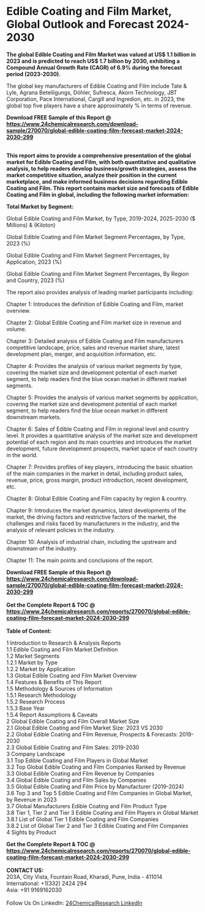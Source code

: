 <h1>Edible Coating and Film Market, Global Outlook and Forecast 2024-2030</h1><p><strong>The global Edible Coating and Film Market was valued at US$ 1.1 billion in 2023 and is predicted to reach US$ 1.7 billion by 2030, exhibiting a Compound Annual Growth Rate (CAGR) of 6.9% during the forecast period (2023-2030).</strong></p><p>
</p><p>The global key manufacturers of Edible Coating and Film include Tate &amp; Lyle, Agrana Beteiligungs, Döhler, Sufresca, Akorn Technology, JBT Corporation, Pace International, Cargill and Ingredion, etc. in 2023, the global top five players have a share approximately % in terms of revenue.</p><div><b>Download FREE Sample of this Report @ 
            <a href="https://www.24chemicalresearch.com/download-sample/270070/global-edible-coating-film-forecast-market-2024-2030-299">
            https://www.24chemicalresearch.com/download-sample/270070/global-edible-coating-film-forecast-market-2024-2030-299</a></b></div><br><p>
<strong>This report aims to provide a comprehensive presentation of the global market for Edible Coating and Film, with both quantitative and qualitative analysis, to help readers develop business/growth strategies, assess the market competitive situation, analyze their position in the current marketplace, and make informed business decisions regarding Edible Coating and Film. This report contains market size and forecasts of Edible Coating and Film in global, including the following market information:</strong></p><p>
</p><p>
<strong>Total Market by Segment:</strong></p><p>
Global Edible Coating and Film Market, by Type, 2019-2024, 2025-2030 ($ Millions) &amp; (Kiloton)</p><p>
Global Edible Coating and Film Market Segment Percentages, by Type, 2023 (%)</p><p>
</p><p>
Global Edible Coating and Film Market Segment Percentages, by Application, 2023 (%)</p><p>
</p><p>
Global Edible Coating and Film Market Segment Percentages, By Region and Country, 2023 (%)</p><p>
</p><p>
The report also provides analysis of leading market participants including:</p><p>
</p><p>
</p><p>
Chapter 1: Introduces the definition of Edible Coating and Film, market overview.</p><p>
Chapter 2: Global Edible Coating and Film market size in revenue and volume.</p><p>
Chapter 3: Detailed analysis of Edible Coating and Film manufacturers competitive landscape, price, sales and revenue market share, latest development plan, merger, and acquisition information, etc.</p><p>
Chapter 4: Provides the analysis of various market segments by type, covering the market size and development potential of each market segment, to help readers find the blue ocean market in different market segments.</p><p>
Chapter 5: Provides the analysis of various market segments by application, covering the market size and development potential of each market segment, to help readers find the blue ocean market in different downstream markets.</p><p>
Chapter 6: Sales of Edible Coating and Film in regional level and country level. It provides a quantitative analysis of the market size and development potential of each region and its main countries and introduces the market development, future development prospects, market space of each country in the world.</p><p>
Chapter 7: Provides profiles of key players, introducing the basic situation of the main companies in the market in detail, including product sales, revenue, price, gross margin, product introduction, recent development, etc.</p><p>
Chapter 8: Global Edible Coating and Film capacity by region &amp; country.</p><p>
Chapter 9: Introduces the market dynamics, latest developments of the market, the driving factors and restrictive factors of the market, the challenges and risks faced by manufacturers in the industry, and the analysis of relevant policies in the industry.</p><p>
Chapter 10: Analysis of industrial chain, including the upstream and downstream of the industry.</p><p>
Chapter 11: The main points and conclusions of the report.</p><div><b>Download FREE Sample of this Report @ 
            <a href="https://www.24chemicalresearch.com/download-sample/270070/global-edible-coating-film-forecast-market-2024-2030-299">
            https://www.24chemicalresearch.com/download-sample/270070/global-edible-coating-film-forecast-market-2024-2030-299</a></b></div><br><div><b>Get the Complete Report & TOC @ 
            <a href="https://www.24chemicalresearch.com/reports/270070/global-edible-coating-film-forecast-market-2024-2030-299">
            https://www.24chemicalresearch.com/reports/270070/global-edible-coating-film-forecast-market-2024-2030-299</a></b></div><br>
            <b>Table of Content:</b><p>1 Introduction to Research & Analysis Reports<br />
    1.1 Edible Coating and Film Market Definition<br />
    1.2 Market Segments<br />
        1.2.1 Market by Type<br />
        1.2.2 Market by Application<br />
    1.3 Global Edible Coating and Film Market Overview<br />
    1.4 Features & Benefits of This Report<br />
    1.5 Methodology & Sources of Information<br />
        1.5.1 Research Methodology<br />
        1.5.2 Research Process<br />
        1.5.3 Base Year<br />
        1.5.4 Report Assumptions & Caveats<br />
2 Global Edible Coating and Film Overall Market Size<br />
    2.1 Global Edible Coating and Film Market Size: 2023 VS 2030<br />
    2.2 Global Edible Coating and Film Revenue, Prospects & Forecasts: 2019-2030<br />
    2.3 Global Edible Coating and Film Sales: 2019-2030<br />
3 Company Landscape<br />
    3.1 Top Edible Coating and Film Players in Global Market<br />
    3.2 Top Global Edible Coating and Film Companies Ranked by Revenue<br />
    3.3 Global Edible Coating and Film Revenue by Companies<br />
    3.4 Global Edible Coating and Film Sales by Companies<br />
    3.5 Global Edible Coating and Film Price by Manufacturer (2019-2024)<br />
    3.6 Top 3 and Top 5 Edible Coating and Film Companies in Global Market, by Revenue in 2023<br />
    3.7 Global Manufacturers Edible Coating and Film Product Type<br />
    3.8 Tier 1, Tier 2 and Tier 3 Edible Coating and Film Players in Global Market<br />
        3.8.1 List of Global Tier 1 Edible Coating and Film Companies<br />
        3.8.2 List of Global Tier 2 and Tier 3 Edible Coating and Film Companies<br />
4 Sights by Product</p><div><b>Get the Complete Report & TOC @ 
            <a href="https://www.24chemicalresearch.com/reports/270070/global-edible-coating-film-forecast-market-2024-2030-299">
            https://www.24chemicalresearch.com/reports/270070/global-edible-coating-film-forecast-market-2024-2030-299</a></b></div><br><b>CONTACT US:</b><br>
            203A, City Vista, Fountain Road, Kharadi, Pune, India - 411014<br>
            International: +1(332) 2424 294<br>
            Asia: +91 9169162030 <br><br>
            Follow Us On LinkedIn: <a href="https://www.linkedin.com/company/24chemicalresearch/">24ChemicalResearch LinkedIn</a>